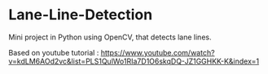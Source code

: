 # Lane-Line-Detection
Mini project in Python using OpenCV, that detects lane lines.

Based on youtube tutorial : https://www.youtube.com/watch?v=kdLM6AOd2vc&list=PLS1QulWo1RIa7D1O6skqDQ-JZ1GGHKK-K&index=1
